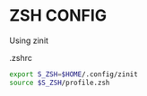 # ZSH CONFIG

Using zinit

.zshrc

```sh
export S_ZSH=$HOME/.config/zinit
source $S_ZSH/profile.zsh
```
